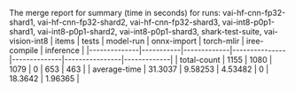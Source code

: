 The merge report for summary (time in seconds) for runs: vai-hf-cnn-fp32-shard1, vai-hf-cnn-fp32-shard2, vai-hf-cnn-fp32-shard3, vai-int8-p0p1-shard1, vai-int8-p0p1-shard2, vai-int8-p0p1-shard3, shark-test-suite, vai-vision-int8
| items        |     tests |   model-run |   onnx-import |   torch-mlir |   iree-compile |   inference |
|--------------|-----------|-------------|---------------|--------------|----------------|-------------|
| total-count  | 1155      |  1080       |    1079       |            0 |       653      |   463       |
| average-time |   31.3037 |     9.58253 |       4.53482 |            0 |        18.3642 |     1.96365 |
